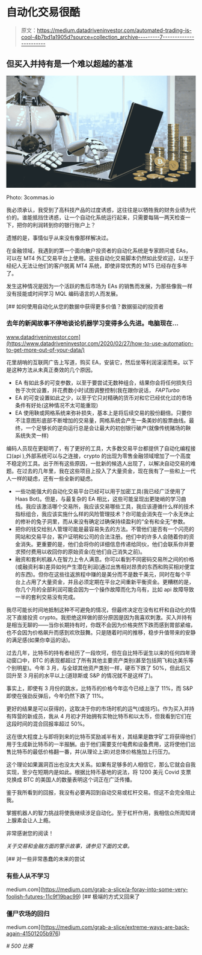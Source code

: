 # 自动化交易很酷

> 原文：<https://medium.datadriveninvestor.com/automated-trading-is-cool-4b7bd1a1905d?source=collection_archive---------7----------------------->

## 但买入并持有是一个难以超越的基准

![](img/789728a3d1bc2e699150bd2df96a7717.png)

Photo: 3commas.io

我必须承认，我受到了高科技产品的过度诱惑，这往往是以牺牲我的财务业绩为代价的。谁能抵挡住诱惑，让一个自动化系统运行起来，只需要每隔一两天检查一下，把你的利润转到你的银行账户上？

遗憾的是，事情似乎从来没有像那样解决过。

在金融领域，我遇到的第一个面向散户投资者的自动化系统是专家顾问或 EAs，可以在 MT4 外汇交易平台上使用。这些自动化交易脚本仍然如此受欢迎，以至于经纪人无法让他们的客户脱离 MT4 系统，即使非常优秀的 MT5 已经存在多年了。

发生这种情况是因为一个活跃的售后市场为 EAs 的销售而发展，为那些像我一样没有技能或时间学习 MQL 编码语言的人而发展。

[](https://www.datadriveninvestor.com/2020/02/27/how-to-use-automation-to-get-more-out-of-your-data/) [## 如何使用自动化从您的数据中获得更多价值？数据驱动的投资者

### 去年的新闻故事不停地谈论机器学习变得多么先进。电脑现在…

www.datadriveninvestor.com](https://www.datadriveninvestor.com/2020/02/27/how-to-use-automation-to-get-more-out-of-your-data/) 

花里胡哨的互联网广告上写道，购买 EA，安装它，然后坐等利润滚滚而来。以下是这种方法从未真正奏效的几个原因。

*   EA 有如此多的可变参数，以至于要尝试无数种组合，结果你会将任何损失归咎于次优设置，并花费数小时试图调整控制(我在跟你说话， *FAPTurbo*
*   EA 的可变设置如此之少，以至于它只对精确的货币对和它已经优化过的市场条件有好处(这种情况不太可能重现)
*   EA 使用鞅或网格系统来弥补损失，基本上是将后续交易的股份翻倍。只要你不注意图形底部不断增加的交易量，网格系统会产生一条美妙的股票曲线。最终，一个足够长的逆向运行总是会让最大的初创银行破产(就像传统赌场的鞅系统失灵一样)

编码人员现在更聪明了，有了更好的工具，大多数交易平台都提供了自动化编程接口(api ),外部系统可以与之连接，crypto 的出现为零售金融领域增加了一个高度不稳定的工具。出于所有这些原因，一批新的候选人出现了，以解决自动交易的难题。在过去的几年里，我在这些项目上投入了大量资金，现在我有了一些和上一代人一样的疑虑，还有一些全新的疑虑。

*   一些功能强大的自动化交易平台已经可以用于加密工具(我已经广泛使用了 Haas Bot)。但是，与最复杂的 EA 相比，这些可能呈现出更陡峭的学习曲线。我应该激活哪个交易所，我应该交易哪些工具，我应该遵循什么样的技术指标组合，我应该实施什么样的风险管理技术？你可能会消失在一个永无休止的修补的兔子洞里，而从来没有确定过确保持续盈利的“全有和全无”参数。
*   把你的钱交给别人管理可能是最容易失去的方法。不管他们是否有一个闪亮的网站和交易平台，客户证明和公司的合法注册。他们中的许多人会随着你的资金消失。更重要的是，他们会将你的详细信息传递给同伙，他们会联系你并要求预付费用以收回你的原始资金(在他们自己消失之前)。
*   融资和套利机器人在智力上令人满意。你可以看到不同密码交易所之间的价格(或融资利率)差异如何产生潜在利润(通过出售相对昂贵的东西和购买相对便宜的东西)。但你在这些往返旅程中赚的是美分而不是数千美元，同时在每个平台上占用了大量资金，并且必须定期在平台之间重新平衡资金。更糟糕的是，你几个月的全部利润可能会因为一个操作故障而化为乌有，比如 api 故障导致一半的套利交易没有完成。

我尽可能长时间地抵制这种不可避免的情况，但最终决定在没有杠杆和自动化的情况下直接投资 crypto。我拒绝这样做的部分原因是因为我喜欢刺激。买入并持有是相当无聊的——当你长期持有时，你既不会因为价格突然下跌而感到胃部紧缩，也不会因为价格飙升而感到欢欣鼓舞。只是随着时间的推移，稳步升值带来的安静的满足感(如果你幸运的话)。

过去几年，比特币的持有者经历了一段坎坷，但在自比特币诞生以来的任何四年滑动窗口中，BTC 的表现都超过了所有其他主要资产类别(甚至包括网飞和达美乐等个别明星)。今年 3 月，与全球其他资产类别一样，硬币下跌了 50%，但此后又回升至 3 月前的水平以上(道琼斯或 S&P 的情况就不是这样了)。

事实上，即使有 3 月份的跳水，比特币的价格今年迄今已经上涨了 11%，而 S&P 即使在强劲反弹后，今年仍然下跌了 11%。

更好的结果是可以获得的，这取决于你的市场时机的运气(或技巧)。作为买入并持有阵营的新成员，我从 4 月初才开始拥有实物比特币和以太币，但我看到它们在这段时间的混合回报率超过 50%。

这在很大程度上与即将到来的比特币奖励减半有关，其结果是数字矿工将获得他们用于生成新比特币的一半报酬。由于他们需要支付电费和设备费用，这将使他们出售比特币的最低价格翻一番，并(从理论上讲)对总体价格施加上行压力。

这个理论如果漏洞百出也没太大关系。如果有足够多的人相信它，那么它就会自我实现，至少在短期内是如此。根据比特币基地的说法，将 1200 美元 Covid 支票兑换成 BTC 的美国人的数量表明这个词正在广泛传播。

鉴于我所看到的回报，我没有必要再回到自动交易或杠杆交易。但这不会完全阻止我。

掌握机器人的智力挑战将使我继续涉足自动化。至于杠杆作用，我相信众所周知肾上腺素会让人上瘾。

非常感谢您的阅读！

*关于交易和金融方面的警示故事，请参见下面的文章。*

[](https://medium.com/grab-a-slice/a-foray-into-some-very-foolish-futures-11c9f19bac99) [## 对一些非常愚蠢的未来的尝试

### 有些人从不学习

medium.com](https://medium.com/grab-a-slice/a-foray-into-some-very-foolish-futures-11c9f19bac99) [](https://medium.com/grab-a-slice/extreme-ways-are-back-again-41501205b976) [## 极端的方式又回来了

### 僵尸农场的回归

medium.com](https://medium.com/grab-a-slice/extreme-ways-are-back-again-41501205b976) 

*# 500 比赛*